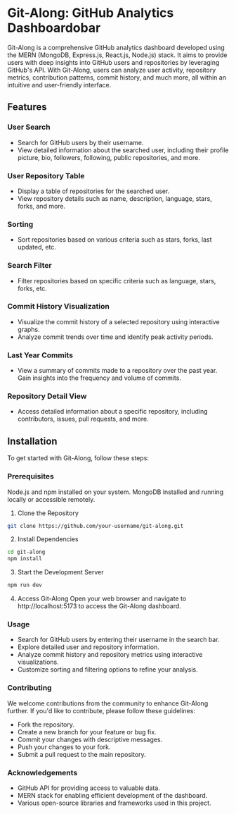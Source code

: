 # Git-Along: GitHub Analytics Dashboardobar

Git-Along is a comprehensive GitHub analytics dashboard developed using the MERN (MongoDB, Express.js, React.js, Node.js) stack. It aims to provide users with deep insights into GitHub users and repositories by leveraging GitHub's API. With Git-Along, users can analyze user activity, repository metrics, contribution patterns, commit history, and much more, all within an intuitive and user-friendly interface.

## Features
### User Search
- Search for GitHub users by their username.
- View detailed information about the searched user, including their profile picture, bio, followers, following, public repositories, and more.

### User Repository Table
- Display a table of repositories for the searched user.
- View repository details such as name, description, language, stars, forks, and more.
### Sorting
- Sort repositories based on various criteria such as stars, forks, last updated, etc.
### Search Filter
- Filter repositories based on specific criteria such as language, stars, forks, etc.
### Commit History Visualization
- Visualize the commit history of a selected repository using interactive graphs.
- Analyze commit trends over time and identify peak activity periods.
### Last Year Commits
- View a summary of commits made to a repository over the past year.
Gain insights into the frequency and volume of commits.
### Repository Detail View
- Access detailed information about a specific repository, including contributors, issues, pull requests, and more.
## Installation
To get started with Git-Along, follow these steps:

### Prerequisites
Node.js and npm installed on your system.
MongoDB installed and running locally or accessible remotely.
1. Clone the Repository
```bash
git clone https://github.com/your-username/git-along.git
```

2. Install Dependencies
```bash
cd git-along
npm install
```
3. Start the Development Server
```bash
npm run dev

```

4. Access Git-Along
Open your web browser and navigate to http://localhost:5173 to access the Git-Along dashboard.

### Usage
- Search for GitHub users by entering their username in the search bar.
- Explore detailed user and repository information.
- Analyze commit history and repository metrics using interactive visualizations.
- Customize sorting and filtering options to refine your analysis.

### Contributing
We welcome contributions from the community to enhance Git-Along further. If you'd like to contribute, please follow these guidelines:

- Fork the repository.
- Create a new branch for your feature or bug fix.
- Commit your changes with descriptive messages.
- Push your changes to your fork.
- Submit a pull request to the main repository.

### Acknowledgements
- GitHub API for providing access to valuable data.
- MERN stack for enabling efficient development of the dashboard.
- Various open-source libraries and frameworks used in this project.
